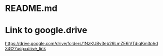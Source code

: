 # README.md

# Link to google.drive
https://drive.google.com/drive/folders/1NzKUBv3eb26LmZE6iVTdiqKm3phd3iG2?usp=drive_link